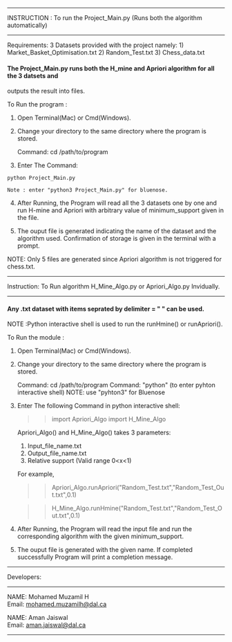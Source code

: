 __________________________________________________________________________________________

INSTRUCTION  : To run the Project_Main.py (Runs both the algorithm automatically)
__________________________________________________________________________________________

Requirements: 3 Datasets provided with the project namely:
              1) Market_Basket_Optimisation.txt
              2) Random_Test.txt
              3) Chess_data.txt
          
#### The Project_Main.py runs both the H_mine and Apriori algorithm for all the 3 datsets and
  outputs the result into files.
 
 To Run the program :
 
 1. Open Terminal(Mac) or Cmd(Windows).

 2. Change your directory to the same directory where the program is stored.

      Command: cd /path/to/program

 3.  Enter The Command:
    
    python Project_Main.py  

    Note : enter "python3 Project_Main.py" for bluenose.
     
 4. After Running, the Program will read all the 3 datasets one by one and run H-mine and 
    Apriori with arbitrary value of minimum_support given in the file. 

 5. The ouput file is generated indicating the name of the dataset and the algorithm
    used. Confirmation of storage is given in the terminal with a prompt.

 NOTE: Only 5 files are generated since Apriori algorithm is not triggered for chess.txt.

__________________________________________________________________________________________

Instruction: To Run algorithm H_Mine_Algo.py or Apriori_Algo.py Invidually.
__________________________________________________________________________________________

#### Any .txt dataset with items seprated by delimiter = " " can be used.

NOTE :Python interactive shell is used to run the runHmine() or runApriori().

To Run the module :
 
 1. Open Terminal(Mac) or Cmd(Windows).

 2. Change your directory to the same directory where the program is stored.

      Command: cd /path/to/program
      Command: "python" (to enter pyhton interactive shell)
      NOTE: use "pyhton3" for Bluenose

 3.  Enter The following Command in python interactive shell:

     >>import Apriori_Algo
     >>import H_Mine_Algo

     Apriori_Algo() and H_Mine_Algo() takes 3 parameters:

     1) Input_file_name.txt
     2) Output_file_name.txt
     3) Relative support (Valid range 0<x<1)

     For example,

     >>Apriori_Algo.runApriori("Random_Test.txt","Random_Test_Out.txt",0.1)

     >>H_Mine_Algo.runHmine("Random_Test.txt","Random_Test_Out.txt",0.1)
       
     
 4. After Running, the Program will read the input file and run the corresponding
    algorithm with the given minimum_support. 

 5. The ouput file is generated with the given name. If completed successfully Program 
    will print a completion message.


__________________________________________________________________________________________

Developers:
__________________________________________________________________________________________

NAME: Mohamed Muzamil H\
Email: mohamed.muzamilh@dal.ca

NAME: Aman Jaiswal\
Email: aman.jaiswal@dal.ca

__________________________________________________________________________________________
